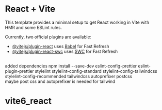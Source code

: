 # React + Vite

This template provides a minimal setup to get React working in Vite with HMR and some ESLint rules.

Currently, two official plugins are available:

- [@vitejs/plugin-react](https://github.com/vitejs/vite-plugin-react/blob/main/packages/plugin-react/README.md) uses [Babel](https://babeljs.io/) for Fast Refresh
- [@vitejs/plugin-react-swc](https://github.com/vitejs/vite-plugin-react-swc) uses [SWC](https://swc.rs/) for Fast Refresh

\
added dependencies
npm install --save-dev eslint-config-prettier eslint-plugin-prettier stylelint stylelint-config-standard stylelint-config-tailwindcss stylelint-config-recommended tailwindcss autoprefixer postcss
\
maybe post css and autoprefixer is needed for tailwind
# vite6_react
